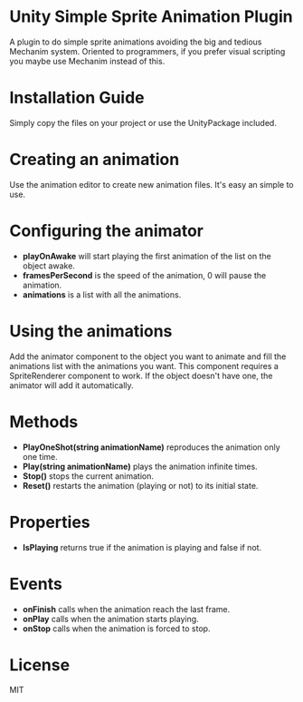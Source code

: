 # Unity Simple Sprite Animation Plugin
A plugin to do simple sprite animations avoiding the big and tedious Mechanim system. Oriented to programmers, if you prefer visual scripting you maybe use Mechanim instead of this.

# Installation Guide
Simply copy the files on your project or use the UnityPackage included.

# Creating an animation
Use the animation editor to create new animation files. It's easy an simple to use.

# Configuring the animator
- **playOnAwake** will start playing the first animation of the list on the object awake.
- **framesPerSecond** is the speed of the animation, 0 will pause the animation.
- **animations** is a list with all the animations.

# Using the animations
Add the animator component to the object you want to animate and fill the animations list with the animations you want. 
This component requires a SpriteRenderer component to work. If the object doesn't have one, the animator will add it automatically.

# Methods
- **PlayOneShot(string animationName)** reproduces the animation only one time.
- **Play(string animationName)** plays the animation infinite times.
- **Stop()** stops the current animation.
- **Reset()** restarts the animation (playing or not) to its initial state.

# Properties
- **IsPlaying** returns true if the animation is playing and false if not.

# Events
- **onFinish** calls when the animation reach the last frame.
- **onPlay** calls when the animation starts playing.
- **onStop** calls when the animation is forced to stop.

# License
MIT
